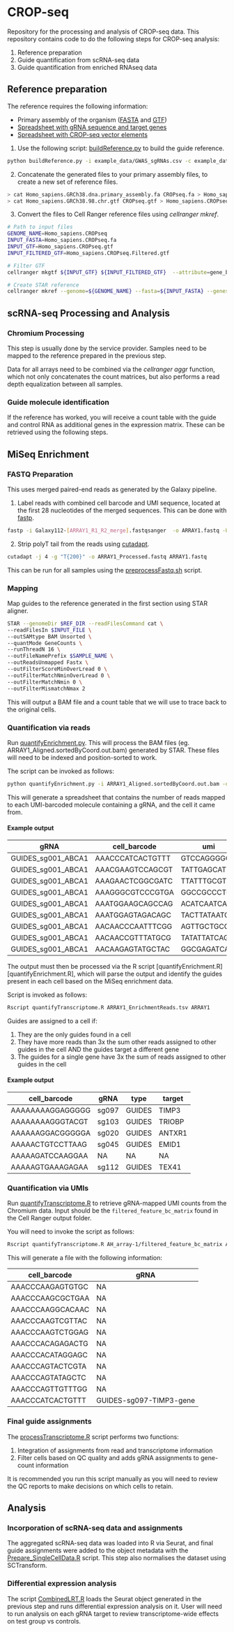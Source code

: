 # CROP-seq
Repository for the processing and analysis of CROP-seq data. This repository contains code to do the following steps for CROP-seq analysis:

1. Reference preparation
2. Guide quantification from scRNA-seq data
3. Guide quantification from enriched RNAseq data

## Reference preparation
The reference requires the following information:

- Primary assembly of the organism ([FASTA](ftp://ftp.ensembl.org/pub/release-98/fasta/homo_sapiens/dna/Homo_sapiens.GRCh38.dna.primary_assembly.fa.gz) and [GTF](ftp://ftp.ensembl.org/pub/release-98/gtf/homo_sapiens/Homo_sapiens.GRCh38.98.chr.gtf.gz))
- [Spreadsheet with gRNA sequence and target genes](example_data/GWAS_sgRNAs.csv)
- [Spreadsheet with CROP-seq vector elements](‎⁨example_data/CROP-seq.csv⁩)

1. Use the following script: [buildReference.py](py/buildReference.py) to build the guide reference.

```bash
python buildReference.py -i example_data/GWAS_sgRNAs.csv -c example_data/CROP\-seq.csv -o Test
```

2. Concatenate the generated files to your primary assembly files, to create a new set of reference files.

```bash
> cat Homo_sapiens.GRCh38.dna.primary_assembly.fa CROPseq.fa > Homo_sapiens.CROPseq.fa
> cat Homo_sapiens.GRCh38.98.chr.gtf CROPseq.gtf > Homo_sapiens.CROPseq.gtf
```

3. Convert the files to Cell Ranger reference files using *cellranger mkref*.

```bash
# Path to input files
GENOME_NAME=Homo_sapiens.CROPseq
INPUT_FASTA=Homo_sapiens.CROPseq.fa
INPUT_GTF=Homo_sapiens.CROPseq.gtf
INPUT_FILTERED_GTF=Homo_sapiens.CROPseq.Filtered.gtf

# Filter GTF
cellranger mkgtf ${INPUT_GTF} ${INPUT_FILTERED_GTF}  --attribute=gene_biotype:protein_coding --attribute=gene_biotype:lincRNA --attribute=gene_biotype:antisense || exit 1

# Create STAR reference
cellranger mkref --genome=${GENOME_NAME} --fasta=${INPUT_FASTA} --genes=${INPUT_FILTERED_GTF} || exit 1
```

## scRNA-seq Processing and Analysis
###  Chromium Processing
This step is usually done by the service provider. Samples need to be mapped to the reference prepared in the previous step.

Data for all arrays need to be combined via the *cellranger aggr* function, which not only concatenates the count matrices, but also performs a read depth equalization between all samples.

### Guide molecule identification
If the reference has worked, you will receive a count table with the guide and control RNA as additional genes in the expression matrix. These can be retrieved using the following steps.

## MiSeq Enrichment
### FASTQ Preparation
This uses merged paired-end reads as generated by the Galaxy pipeline.

1. Label reads with combined cell barcode and UMI sequence, located at the first 28 nucleotides of the merged sequences. This can be done with [fastp](https://github.com/OpenGene/fastp). 

```bash
fastp -i Galaxy112-[ARRAY1_R1_R2_merge].fastqsanger  -o ARRAY1.fastq -U --umi_loc read1 --umi_len 28  -w 4
```

2. Strip polyT tail from the reads using [cutadapt](https://cutadapt.readthedocs.io/en/stable/index.html).

```bash
cutadapt -j 4 -g "T{200}" -o ARRAY1_Processed.fastq ARRAY1.fastq 
```

This can be run for all samples using the [preprocessFastq.sh](shell/preprocessFastq.sh) script.

### Mapping
Map guides to the reference generated in the first section using STAR aligner.

```bash
STAR --genomeDir $REF_DIR --readFilesCommand cat \
--readFilesIn $INPUT_FILE \
--outSAMtype BAM Unsorted \
--quantMode GeneCounts \
--runThreadN 16 \
--outFileNamePrefix $SAMPLE_NAME \
--outReadsUnmapped Fastx \
--outFilterScoreMinOverLread 0 \
--outFilterMatchNminOverLread 0 \
--outFilterMatchNmin 0 \
--outFilterMismatchNmax 2
```

This will output a BAM file and a count table that we will use to trace back to the original cells.

### Quantification via reads
Run [quantifyEnrichment.py](py/quantifyEnrichment.py). This will process the BAM files (eg. ARRAY1_Aligned.sortedByCoord.out.bam) generated by STAR. These files will need to be indexed and position-sorted to work.

The script can be invoked as follows:

```bash
python quantifyEnrichment.py -i ARRAY1_Aligned.sortedByCoord.out.bam -o ARRAY1_EnrichmentReads.tsv
```

This will generate a spreadsheet that contains the number of reads mapped to each UMI-barcoded molecule containing a gRNA, and the cell it came from.

#### Example output
| gRNA               | cell_barcode     | umi         | reads |
|--------------------|------------------|-------------|-------|
| GUIDES_sg001_ABCA1 | AAACCCATCACTGTTT | GTCCAGGGGGT | 1     |
| GUIDES_sg001_ABCA1 | AAACGAAGTCCAGCGT | TATTGAGCATT | 1     |
| GUIDES_sg001_ABCA1 | AAAGAACTCGGCGATC | TTATTTGCGTC | 1     |
| GUIDES_sg001_ABCA1 | AAAGGGCGTCCCGTGA | GGCCGCCCTGC | 2     |
| GUIDES_sg001_ABCA1 | AAATGGAAGCAGCCAG | ACATCAATCAG | 1     |
| GUIDES_sg001_ABCA1 | AAATGGAGTAGACAGC | TACTTATAATG | 1     |
| GUIDES_sg001_ABCA1 | AACAACCCAATTTCGG | AGTTGCTGCGG | 1     |
| GUIDES_sg001_ABCA1 | AACAACCGTTTATGCG | TATATTATCAG | 3     |
| GUIDES_sg001_ABCA1 | AACAAGAGTATGCTAC | GGCGAGATCAT | 1     |

The output must then be processed via the R script [quantifyEnrichment.R][quantifyEnrichment.R], which will parse the output and identify the guides present in each cell based on the MiSeq enrichment data.

Script is invoked as follows:

```bash
Rscript quantifyTranscriptome.R ARRAY1_EnrichmentReads.tsv ARRAY1
```

Guides are assigned to a cell if:
1. They are the only guides found in a cell
2. They have more reads than 3x the sum other reads assigned to other guides in the cell AND the guides target a different gene
3. The guides for a single gene have 3x the sum of reads assigned to other guides in the cell

#### Example output
| cell_barcode     | gRNA  | type   | target |
|------------------|-------|--------|--------|
| AAAAAAAAGGAGGGGG | sg097 | GUIDES | TIMP3  |
| AAAAAAAAGGGTACGT | sg103 | GUIDES | TRIOBP |
| AAAAAAGGACGGGGGA | sg020 | GUIDES | ANTXR1 |
| AAAAACTGTCCTTAAG | sg045 | GUIDES | EMID1  |
| AAAAAGATCCAAGGAA | NA    | NA     | NA     |
| AAAAAGTGAAAGAGAA | sg112 | GUIDES | TEX41  |

### Quantification via UMIs
Run [quantifyTranscriptome.R](R/quantifyTranscriptome.R) to retrieve gRNA-mapped UMI counts from the Chromium data. Input should be the `filtered_feature_bc_matrix` found in the Cell Ranger output folder.

You will need to invoke the script as follows:

```bash
Rscript quantifyTranscriptome.R AH_array-1/filtered_feature_bc_matrix ARRAY1
```

This will generate a file with the following information:

| cell_barcode     | gRNA                    |
|------------------|-------------------------|
| AAACCCAAGAGTGTGC | NA                      |
| AAACCCAAGCGCTGAA | NA                      |
| AAACCCAAGGCACAAC | NA                      |
| AAACCCAAGTCGTTAC | NA                      |
| AAACCCAAGTCTGGAG | NA                      |
| AAACCCACAGAGACTG | NA                      |
| AAACCCACATAGGAGC | NA                      |
| AAACCCAGTACTCGTA | NA                      |
| AAACCCAGTATAGCTC | NA                      |
| AAACCCAGTTGTTTGG | NA                      |
| AAACCCATCACTGTTT | GUIDES-sg097-TIMP3-gene |

### Final guide assignments
The [processTranscriptome.R](R/processTranscriptome.R) script performs two functions:

1. Integration of assignments from read and transcriptome information
2. Filter cells based on QC quality and adds gRNA assignments to gene-count information

It is recommended you run this script manually as you will need to review the QC reports to make decisions on which cells to retain.

## Analysis
### Incorporation of scRNA-seq data and assignments
The aggregated scRNA-seq data was loaded into R via Seurat, and final guide assignments were added to the object metadata with the  [Prepare_SingleCellData.R](R/Prepare_SingleCellData.R) script. This step also normalises the dataset using SCTransform.

### Differential expression analysis
The script [CombinedLRT.R](R/CombinedLRT.R) loads the Seurat object generated in the previous step and runs differential expression analysis on it. User will need to run analysis on each gRNA target to review transcriptome-wide effects on test group vs controls.






